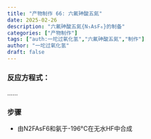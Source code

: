 ```yaml
---
title: "产物制作 66: 六氟砷酸五氮"
date: 2025-02-26
description: "六氟砷酸五氮{N₅AsF₆}的制备"
categories: ["产物制作"]
tags: ["auth:一坨过氧化氢","六氟砷酸五氮","制作"]
author: "一坨过氧化氢"
draft: false
---
```


### 反应方程式：

......

### 步骤

- 由N2FAsF6和氨于-196°C在无水HF中合成

<!--


支持 Markdown 格式，语法请参考：https://markdown.com.cn/basic-syntax/

注意：每段间应该空一行，例如

✅正确示例：

## 标题

第一行

第二行

❌错误示例：

## 标题
第一行
第二行
-->